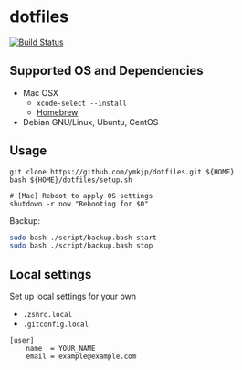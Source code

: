 dotfiles
========
[![Build Status](https://travis-ci.org/ymkjp/dotfiles.svg?branch=master)](https://travis-ci.org/ymkjp/dotfiles)

## Supported OS and Dependencies
* Mac OSX
  * `xcode-select --install`
  * [Homebrew](http://brew.sh/) 
* Debian GNU/Linux, Ubuntu, CentOS

## Usage
```
git clone https://github.com/ymkjp/dotfiles.git ${HOME}
bash ${HOME}/dotfiles/setup.sh

# [Mac] Reboot to apply OS settings
shutdown -r now "Rebooting for $0"
```

Backup:

```bash
sudo bash ./script/backup.bash start
sudo bash ./script/backup.bash stop
```

## Local settings
Set up local settings for your own
 * `.zshrc.local`
 * `.gitconfig.local`

```
[user]
    name  = YOUR_NAME
    email = example@example.com
```

